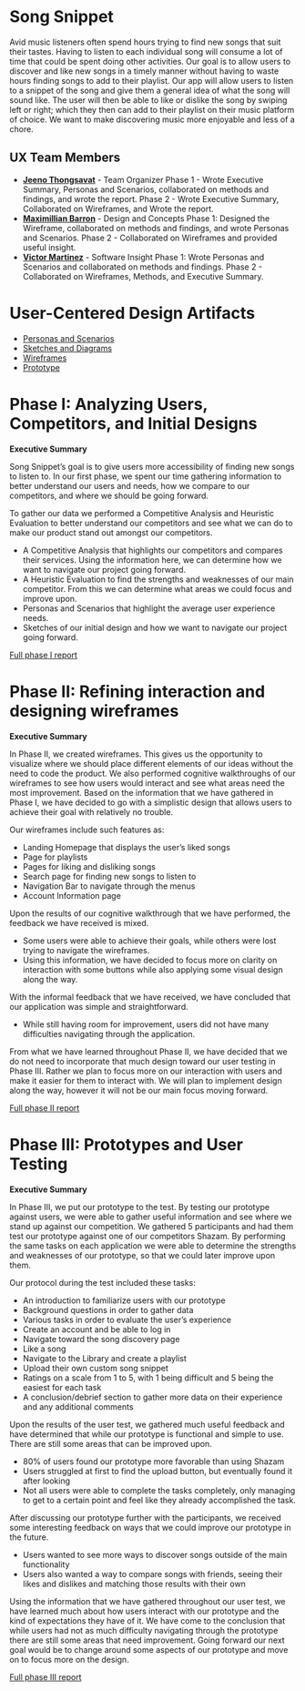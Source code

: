 # Song Snippet

Avid music listeners often spend hours trying to find new songs that suit their tastes. Having to listen to each individual song will consume a lot of time that could be spent doing other activities. Our goal is to allow users to discover and like new songs in a timely manner without having to waste hours finding songs to add to their playlist. Our app will allow users to listen to a snippet of the song and give them a general idea of what the song will sound like. The user will then be able to like or dislike the song by swiping left or right; which they then can add to their playlist on their music platform of choice. We want to make discovering music more enjoyable and less of a chore. 

## UX Team Members

* **[Jeeno Thongsavat](https://usabilityengineering.github.io/ux-portfolio-jthongsavat1/)** - Team Organizer Phase 1 - Wrote Executive Summary, Personas and Scenarios,  collaborated on methods and findings, and wrote the report. Phase 2 - Wrote Executive Summary, Collaborated on Wireframes, and Wrote the report.
* **[Maximillian Barron](https://usabilityengineering.github.io/ux-portfolio-MaximillianBarron/)** - Design and Concepts Phase 1: Designed the Wireframe, collaborated on methods and findings, and wrote Personas and Scenarios. Phase 2 - Collaborated on Wireframes and provided useful insight.
* **[Victor Martinez](https://usabilityengineering.github.io/ux-portfolio-vmartinez40/)** - Software Insight Phase 1: Wrote Personas and Scenarios and collaborated on methods and findings. Phase 2 - Collaborated on Wireframes, Methods, and Executive Summary. 

# User-Centered Design Artifacts
 
* [Personas and Scenarios](personas/)
* [Sketches and Diagrams](sketches/)
* [Wireframes](wireframes/)
* [Prototype](https://xd.adobe.com/view/d3db4012-149f-468f-996f-b25881b9f1bc-8688/?fullscreen)

# Phase I: Analyzing Users, Competitors, and Initial Designs

**Executive Summary**

Song Snippet’s goal is to give users more accessibility of finding new songs to listen to. In our first phase, we spent our time gathering information to better understand our users and needs, how we compare to our competitors, and where we should be going forward.

To gather our data we performed a Competitive Analysis and Heuristic Evaluation to better understand our competitors and see what we can do to make our product stand out amongst our competitors. 
* A Competitive Analysis that highlights our competitors and compares their services. Using the information here, we can determine how we want to navigate our project going forward.
* A Heuristic Evaluation to find the strengths and weaknesses of our main competitor. From this we can determine what areas we could focus and improve upon. 
* Personas and Scenarios that highlight the average user experience needs.
* Sketches of our initial design and how we want to navigate our project going forward.


[Full phase I report](phaseI/)

# Phase II: Refining interaction and designing wireframes

**Executive Summary**

In Phase II, we created wireframes. This gives us the opportunity to visualize where we should place different elements of our ideas without the need to code the product. We also performed cognitive walkthroughs of our wireframes to see how users would interact and see what areas need the most improvement. 
Based on the information that we have gathered in Phase I, we have decided to go with a simplistic design that allows users to achieve their goal with relatively no trouble.

Our wireframes include such features as:
* Landing Homepage that displays the user’s liked songs 
* Page for playlists
* Pages for liking and disliking songs
* Search page for finding new songs to listen to
* Navigation Bar to navigate through the menus
* Account Information page

Upon the results of our cognitive walkthrough that we have performed, the feedback we have received is mixed. 
* Some users were able to achieve their goals, while others were lost trying to navigate the wireframes.
* Using this information, we have decided to focus more on clarity on interaction with some buttons while also applying some visual design along the way. 

With the informal feedback that we have received, we have concluded that our application was simple and straightforward. 
* While still having room for improvement, users did not have many difficulties navigating through the application. 

From what we have learned throughout Phase II, we have decided that we do not need to incorporate that much design toward our user testing in Phase III. Rather we plan to focus more on our interaction with users and make it easier for them to interact with. We will plan to implement design along the way, however it will not be our main focus moving forward. 


[Full phase II report](phaseII/)

# Phase III: Prototypes and User Testing

**Executive Summary**

In Phase III, we put our prototype to the test. By testing our prototype against users, we were able to gather useful information and see where we stand up against our competition. We gathered 5 participants and had them test our prototype against one of our competitors Shazam. By performing the same tasks on each application we were able to determine the strengths and weaknesses of our prototype, so that we could later improve upon them. 

Our protocol during the test included these tasks:
* An introduction to familiarize users with our prototype
* Background questions in order to gather data
* Various tasks in order to evaluate the user’s experience
 * Create an account and be able to log in 
 * Navigate toward the song discovery page
 * Like a song
 * Navigate to the Library and create a playlist
 * Upload their own custom song snippet
* Ratings on a scale from 1 to 5, with 1 being difficult and 5 being the easiest for each task
* A conclusion/debrief section to gather more data on their experience and any additional comments

Upon the results of the user test, we gathered much useful feedback and have determined that while our prototype is functional and simple to use. There are still some areas that can be improved upon.
* 80% of users found our prototype more favorable than using Shazam
* Users struggled at first to find the upload button, but eventually found it after looking
* Not all users were able to complete the tasks completely, only managing to get to a certain point and feel like they already accomplished the task.

After discussing our prototype further with the participants, we received some interesting feedback on ways that we could improve our prototype in the future.
* Users wanted to see more ways to discover songs outside of the main functionality 
* Users also wanted a way to compare songs with friends, seeing their likes and dislikes and matching those results with their own

Using the information that we have gathered throughout our user test, we have learned much about how users interact with our prototype and the kind of expectations they have of it. We have come to the conclusion that while users had not as much difficulty navigating through the prototype there are still some areas that need improvement. Going forward our next goal would be to change around some aspects of our prototype and move on to focus more on the design. 



[Full phase III report](phaseIII/)

